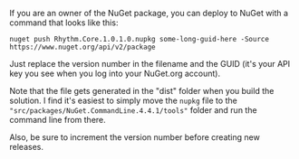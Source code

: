If you are an owner of the NuGet package, you can deploy to NuGet with a command that looks like this:

```text
nuget push Rhythm.Core.1.0.1.0.nupkg some-long-guid-here -Source https://www.nuget.org/api/v2/package
```

Just replace the version number in the filename and the GUID (it's your API key you see when you log into your NuGet.org account).

Note that the file gets generated in the "dist" folder when you build the solution.
I find it's easiest to simply move the `nupkg` file to the `"src/packages/NuGet.CommandLine.4.4.1/tools"` folder and run the command line from there.

Also, be sure to increment the version number before creating new releases.